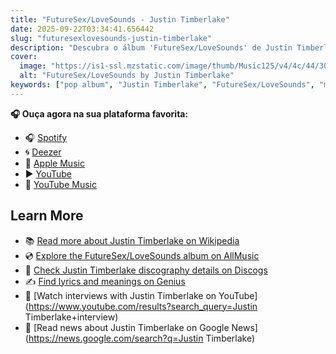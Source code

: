 ```yaml
---
title: "FutureSex/LoveSounds - Justin Timberlake"
date: 2025-09-22T03:34:41.656442
slug: "futuresexlovesounds-justin-timberlake"
description: "Descubra o álbum 'FutureSex/LoveSounds' de Justin Timberlake, um destaque na música pop."
cover:
  image: "https://is1-ssl.mzstatic.com/image/thumb/Music125/v4/4c/44/30/4c4430dd-150b-d393-ec70-4894975f4b16/888880422095.jpg/500x500bb.jpg"
  alt: "FutureSex/LoveSounds by Justin Timberlake"
keywords: ["pop album", "Justin Timberlake", "FutureSex/LoveSounds", "music"]
---
```






**🎧 Ouça agora na sua plataforma favorita:**

- 🎧 [Spotify](https://open.spotify.com/search/FutureSex/LoveSounds%20Justin%20Timberlake)
- 🌀 [Deezer](https://www.deezer.com/search/FutureSex/LoveSounds%20Justin%20Timberlake)
- 🍎 [Apple Music](https://music.apple.com/search?term=FutureSex/LoveSounds%20Justin%20Timberlake)
- ▶️ [YouTube](https://www.youtube.com/results?search_query=FutureSex/LoveSounds%20Justin%20Timberlake)
- 🎵 [YouTube Music](https://music.youtube.com/search?q=FutureSex/LoveSounds%20Justin%20Timberlake)

## Learn More

- 📚 [Read more about Justin Timberlake on Wikipedia](https://en.wikipedia.org/wiki/Justin+Timberlake)
- 💿 [Explore the FutureSex/LoveSounds album on AllMusic](https://www.allmusic.com/search/albums/FutureSex%2FLoveSounds)
- 📀 [Check Justin Timberlake discography details on Discogs](https://www.discogs.com/search/?q=FutureSex%2FLoveSounds+Justin+Timberlake&type=all)
- ✍️ [Find lyrics and meanings on Genius](https://genius.com/search?q=FutureSex%2FLoveSounds%20Justin+Timberlake)
- 🎤 [Watch interviews with Justin Timberlake on YouTube](https://www.youtube.com/results?search_query=Justin Timberlake+interview)
- 📰 [Read news about Justin Timberlake on Google News](https://news.google.com/search?q=Justin Timberlake)
